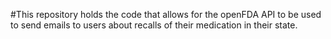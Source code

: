 #This repository holds the code that allows for the openFDA API to be used to send emails to users about recalls of their medication in their state.
